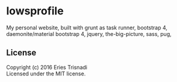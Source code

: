 # lowsprofile

My personal website, built with grunt as task runner, bootstrap 4, daemonite/material bootstrap 4, jquery, the-big-picture, sass, pug,

## License
Copyright (c) 2016 Eries Trisnadi  
Licensed under the MIT license.
